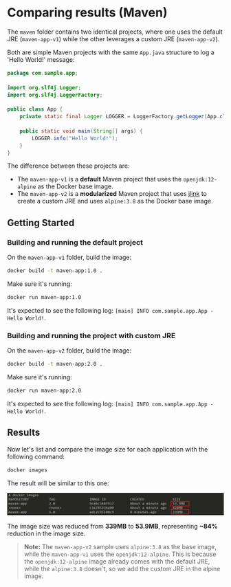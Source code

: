 # Comparing results (Maven)

The `maven` folder contains two identical projects, where one uses the default JRE (`maven-app-v1`) while the other leverages a custom JRE (`maven-app-v2`).

Both are simple Maven projects with the same `App.java` structure to log a 'Hello World!' message:

```java
package com.sample.app;

import org.slf4j.Logger;
import org.slf4j.LoggerFactory;

public class App {
    private static final Logger LOGGER = LoggerFactory.getLogger(App.class);
    
    public static void main(String[] args) {
        LOGGER.info("Hello World!");
    }
}
```

The difference between these projects are:

- The `maven-app-v1` is a **default** Maven project that uses the `openjdk:12-alpine` as the Docker base image.
- The `maven-app-v2` is a **modularized** Maven project that uses [jlink](https://docs.oracle.com/en/java/javase/11/tools/jlink.html) to create a custom JRE and uses `alpine:3.8` as the Docker base image.

## Getting Started

### **Building and running the default project**

On the `maven-app-v1` folder, build the image:

```sh
docker build -t maven-app:1.0 .
```

Make sure it's running:

```sh
docker run maven-app:1.0
```

It's expected to see the following log: `[main] INFO com.sample.app.App - Hello World!`.

### **Building and running the project with custom JRE**

On the `maven-app-v2` folder, build the image:

```sh
docker build -t maven-app:2.0 .
```

Make sure it's running:

```sh
docker run maven-app:2.0
```

It's expected to see the following log: `[main] INFO com.sample.app.App - Hello World!`.

## Results

Now let's list and compare the image size for each application with the following command:

```sh
docker images
```

The result will be similar to this one:

![](./images/images-comparison.JPG)

The image size was reduced from **339MB** to **53.9MB**, representing **~84%** reduction in the image size.

> **Note:** The `maven-app-v2` sample uses `alpine:3.8` as the base image, while the `maven-app-v1` uses the `openjdk:12-alpine`. This is because the `openjdk:12-alpine` image already comes with the default JRE, while the `alpine:3.8` doesn't, so we add the custom JRE in the alpine image. 
